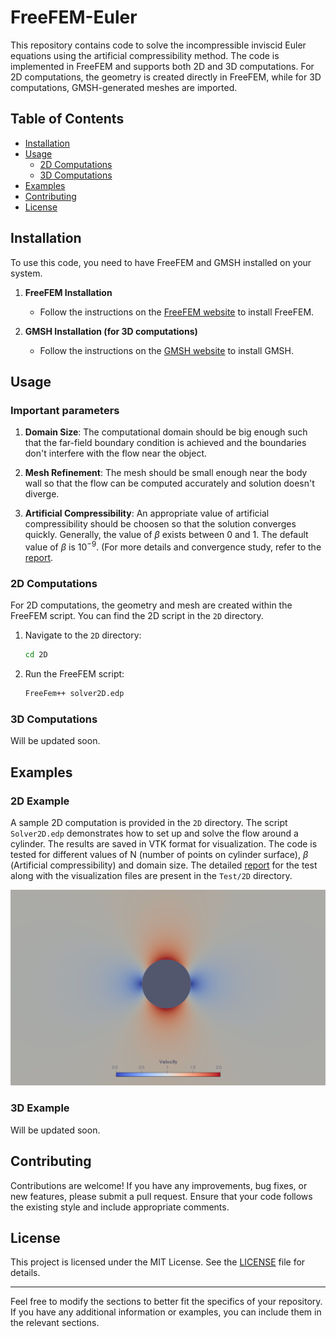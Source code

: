 # FreeFEM-Euler
This repository contains code to solve the incompressible inviscid Euler equations using the artificial compressibility method. The code is implemented in FreeFEM and supports both 2D and 3D computations. For 2D computations, the geometry is created directly in FreeFEM, while for 3D computations, GMSH-generated meshes are imported.

## Table of Contents

- [Installation](#installation)
- [Usage](#usage)
  - [2D Computations](#2d-computations)
  - [3D Computations](#3d-computations)
- [Examples](#examples)
- [Contributing](#contributing)
- [License](#license)

## Installation

To use this code, you need to have FreeFEM and GMSH installed on your system.

1. **FreeFEM Installation**
   - Follow the instructions on the [FreeFEM website](https://freefem.org/download.html) to install FreeFEM.

2. **GMSH Installation (for 3D computations)**
   - Follow the instructions on the [GMSH website](https://gmsh.info/) to install GMSH.

## Usage
### Important parameters
1. **Domain Size**: The computational domain should be big enough such that the far-field boundary condition is achieved and the boundaries don't interfere with the flow near the object.

2. **Mesh Refinement**: The mesh should be small enough near the body wall so that the flow can be computed accurately and solution doesn't diverge.

3. **Artificial Compressibility**: An appropriate value of artificial compressibility should be choosen so that the solution converges quickly. Generally, the value of $\beta$ exists between 0 and 1. The default value of $\beta$ is $10^{-9}$. (For more details and convergence study, refer to the [report](https://github.com/airwarriorg91/FreeFEM-Euler/blob/master/Test/report/report.pdf).
### 2D Computations

For 2D computations, the geometry and mesh are created within the FreeFEM script. You can find the 2D script in the `2D` directory.

1. Navigate to the `2D` directory:
   ```sh
   cd 2D
   ```

2. Run the FreeFEM script:
   ```sh
   FreeFem++ solver2D.edp
   ```

### 3D Computations

Will be updated soon.

## Examples

### 2D Example

A sample 2D computation is provided in the `2D` directory. The script `Solver2D.edp` demonstrates how to set up and solve the flow around a cylinder. The results are saved in VTK format for visualization. The code is tested for different values of N (number of points on cylinder surface), $\beta$ (Artificial compressibility) and domain
size. The detailed [report](https://github.com/airwarriorg91/FreeFEM-Euler/blob/master/Test/report/report.pdf) for the test along with the visualization files are present in the `Test/2D` directory.

![The steady state solution for flow around a cylinder computed using the code](/Test/2D/n50/cyl.png)

### 3D Example

Will be updated soon.

## Contributing

Contributions are welcome! If you have any improvements, bug fixes, or new features, please submit a pull request. Ensure that your code follows the existing style and include appropriate comments.

## License

This project is licensed under the MIT License. See the [LICENSE](LICENSE) file for details.

---

Feel free to modify the sections to better fit the specifics of your repository. If you have any additional information or examples, you can include them in the relevant sections.
